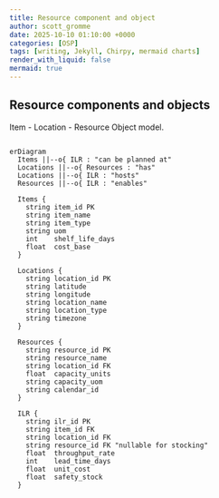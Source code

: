 ```yaml
---
title: Resource component and object
author: scott_gromme
date: 2025-10-10 01:10:00 +0000
categories: [OSP]
tags: [writing, Jekyll, Chirpy, mermaid charts]
render_with_liquid: false
mermaid: true
---
```



## Resource components and objects
Item - Location - Resource Object model.

```mermaid

erDiagram
  Items ||--o{ ILR : "can be planned at"
  Locations ||--o{ Resources : "has"
  Locations ||--o{ ILR : "hosts"
  Resources ||--o{ ILR : "enables"

  Items {
    string item_id PK
    string item_name
    string item_type
    string uom
    int    shelf_life_days
    float  cost_base
  }

  Locations {
    string location_id PK
    string latitude
    string longitude
    string location_name
    string location_type
    string timezone
  }

  Resources {
    string resource_id PK
    string resource_name
    string location_id FK
    float  capacity_units
    string capacity_uom
    string calendar_id
  }

  ILR {
    string ilr_id PK
    string item_id FK
    string location_id FK
    string resource_id FK "nullable for stocking"
    float  throughput_rate
    int    lead_time_days
    float  unit_cost
    float  safety_stock
  }
```

<!-- ```mermaid
erDiagram
  %% Core
  Items ||--o{ ILR : "can be planned at"
  Locations ||--o{ Resources : "has"
  Locations ||--o{ ILR : "hosts"
  Resources ||--o{ ILR : "enables"

  %% Extensions
  Items ||--o{ BOM : "uses"
  Items ||--o{ Demand : "is demanded as"
  Items ||--o{ Inventory : "is stocked as"
  Locations ||--o{ Demand : "demand occurs at"
  Locations ||--o{ Inventory : "inventory stored at"
  Locations ||--o{ Lanes : "ships from/to"
  Calendars ||--o{ Resources : "governs availability"

  %% Tables
  Items {
    string item_id PK
    string item_name
    string item_type
    string uom
  }

  Locations {
    string location_id PK
    string location_name
    string location_type
  }

  Resources {
    string resource_id PK
    string resource_name
    string location_id FK
    float  capacity_units
  }

  ILR {
    string ilr_id PK
    string item_id FK
    string location_id FK
    string resource_id FK
    float  throughput_rate
    int    lead_time_days
    float  unit_cost
  }

  BOM {
    string parent_item_id FK
    string component_item_id FK
    float  quantity_per
  }

  Lanes {
    string lane_id PK
    string source_location_id FK
    string dest_location_id FK
    string item_id FK "optional (can apply to all items)"
    int    lead_time_days
    float  cost_per_unit
    string mode
  }

  Calendars {
    string calendar_id PK
    string description
    string working_days
    string shifts
  }

  Demand {
    string demand_id PK
    string item_id FK
    string location_id FK
    date   period_start
    float  quantity_forecast
  }

  Inventory {
    string inv_id PK
    string item_id FK
    string location_id FK
    date   snapshot_date
    float  on_hand_qty
    float  safety_stock
  }


``` -->
